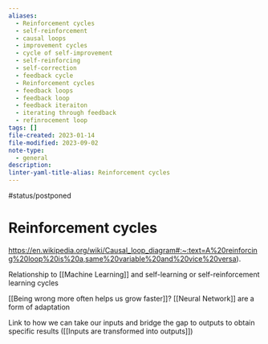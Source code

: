 ```yaml
---
aliases:
  - Reinforcement cycles
  - self-reinforcement
  - causal loops
  - improvement cycles
  - cycle of self-improvement
  - self-reinforcing
  - self-correction
  - feedback cycle
  - Reinforcement cycles
  - feedback loops
  - feedback loop
  - feedback iteraiton
  - iterating through feedback
  - refinrocement loop
tags: []
file-created: 2023-01-14
file-modified: 2023-09-02
note-type:
  - general
description: 
linter-yaml-title-alias: Reinforcement cycles
---
```


#status/postponed

# Reinforcement cycles

https://en.wikipedia.org/wiki/Causal_loop_diagram#:~:text=A%20reinforcing%20loop%20is%20a,same%20variable%20and%20vice%20versa).

Relationship to [[Machine Learning]] and self-learning or self-reinforcement learning cycles

[[Being wrong more often helps us grow faster]]? [[Neural Network]] are a form of adaptation

Link to how we can take our inputs and bridge the gap to outputs to obtain specific results ([[Inputs are transformed into outputs]])
